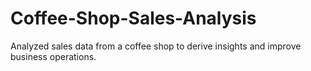 # Coffee-Shop-Sales-Analysis
Analyzed sales data from a coffee shop to derive insights and improve business operations.
